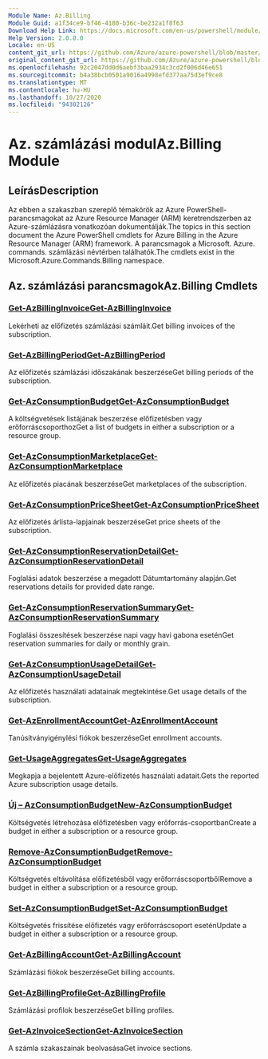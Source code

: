 ```yaml
---
Module Name: Az.Billing
Module Guid: a1f34ce9-bf46-4180-b36c-be232a1f8f63
Download Help Link: https://docs.microsoft.com/en-us/powershell/module/az.billing
Help Version: 2.0.0.0
Locale: en-US
content_git_url: https://github.com/Azure/azure-powershell/blob/master/src/Billing/Billing/help/Az.Billing.md
original_content_git_url: https://github.com/Azure/azure-powershell/blob/master/src/Billing/Billing/help/Az.Billing.md
ms.openlocfilehash: 92c2047dd0d6aebf3baa2934c3cd2f006d46e651
ms.sourcegitcommit: b4a38bcb0501a9016a4998efd377aa75d3ef9ce8
ms.translationtype: MT
ms.contentlocale: hu-HU
ms.lasthandoff: 10/27/2020
ms.locfileid: "94302126"
---
```

# <span data-ttu-id="bf362-101">Az. számlázási modul</span><span class="sxs-lookup"><span data-stu-id="bf362-101">Az.Billing Module</span></span>
## <span data-ttu-id="bf362-102">Leírás</span><span class="sxs-lookup"><span data-stu-id="bf362-102">Description</span></span>
<span data-ttu-id="bf362-103">Az ebben a szakaszban szereplő témakörök az Azure PowerShell-parancsmagokat az Azure Resource Manager (ARM) keretrendszerben az Azure-számlázásra vonatkozóan dokumentálják.</span><span class="sxs-lookup"><span data-stu-id="bf362-103">The topics in this section document the Azure PowerShell cmdlets for Azure Billing in the Azure Resource Manager (ARM) framework.</span></span> <span data-ttu-id="bf362-104">A parancsmagok a Microsoft. Azure. commands. számlázási névtérben találhatók.</span><span class="sxs-lookup"><span data-stu-id="bf362-104">The cmdlets exist in the Microsoft.Azure.Commands.Billing namespace.</span></span>

## <span data-ttu-id="bf362-105">Az. számlázási parancsmagok</span><span class="sxs-lookup"><span data-stu-id="bf362-105">Az.Billing Cmdlets</span></span>
### [<span data-ttu-id="bf362-106">Get-AzBillingInvoice</span><span class="sxs-lookup"><span data-stu-id="bf362-106">Get-AzBillingInvoice</span></span>](Get-AzBillingInvoice.md)
<span data-ttu-id="bf362-107">Lekérheti az előfizetés számlázási számláit.</span><span class="sxs-lookup"><span data-stu-id="bf362-107">Get billing invoices of the subscription.</span></span>

### [<span data-ttu-id="bf362-108">Get-AzBillingPeriod</span><span class="sxs-lookup"><span data-stu-id="bf362-108">Get-AzBillingPeriod</span></span>](Get-AzBillingPeriod.md)
<span data-ttu-id="bf362-109">Az előfizetés számlázási időszakának beszerzése</span><span class="sxs-lookup"><span data-stu-id="bf362-109">Get billing periods of the subscription.</span></span>

### [<span data-ttu-id="bf362-110">Get-AzConsumptionBudget</span><span class="sxs-lookup"><span data-stu-id="bf362-110">Get-AzConsumptionBudget</span></span>](Get-AzConsumptionBudget.md)
<span data-ttu-id="bf362-111">A költségvetések listájának beszerzése előfizetésben vagy erőforráscsoporthoz</span><span class="sxs-lookup"><span data-stu-id="bf362-111">Get a list of budgets in either a subscription or a resource group.</span></span>

### [<span data-ttu-id="bf362-112">Get-AzConsumptionMarketplace</span><span class="sxs-lookup"><span data-stu-id="bf362-112">Get-AzConsumptionMarketplace</span></span>](Get-AzConsumptionMarketplace.md)
<span data-ttu-id="bf362-113">Az előfizetés piacának beszerzése</span><span class="sxs-lookup"><span data-stu-id="bf362-113">Get marketplaces of the subscription.</span></span>

### [<span data-ttu-id="bf362-114">Get-AzConsumptionPriceSheet</span><span class="sxs-lookup"><span data-stu-id="bf362-114">Get-AzConsumptionPriceSheet</span></span>](Get-AzConsumptionPriceSheet.md)
<span data-ttu-id="bf362-115">Az előfizetés árlista-lapjainak beszerzése</span><span class="sxs-lookup"><span data-stu-id="bf362-115">Get price sheets of the subscription.</span></span>

### [<span data-ttu-id="bf362-116">Get-AzConsumptionReservationDetail</span><span class="sxs-lookup"><span data-stu-id="bf362-116">Get-AzConsumptionReservationDetail</span></span>](Get-AzConsumptionReservationDetail.md)
<span data-ttu-id="bf362-117">Foglalási adatok beszerzése a megadott Dátumtartomány alapján.</span><span class="sxs-lookup"><span data-stu-id="bf362-117">Get reservations details for provided date range.</span></span>

### [<span data-ttu-id="bf362-118">Get-AzConsumptionReservationSummary</span><span class="sxs-lookup"><span data-stu-id="bf362-118">Get-AzConsumptionReservationSummary</span></span>](Get-AzConsumptionReservationSummary.md)
<span data-ttu-id="bf362-119">Foglalási összesítések beszerzése napi vagy havi gabona esetén</span><span class="sxs-lookup"><span data-stu-id="bf362-119">Get reservation summaries for daily or monthly grain.</span></span>

### [<span data-ttu-id="bf362-120">Get-AzConsumptionUsageDetail</span><span class="sxs-lookup"><span data-stu-id="bf362-120">Get-AzConsumptionUsageDetail</span></span>](Get-AzConsumptionUsageDetail.md)
<span data-ttu-id="bf362-121">Az előfizetés használati adatainak megtekintése.</span><span class="sxs-lookup"><span data-stu-id="bf362-121">Get usage details of the subscription.</span></span>

### [<span data-ttu-id="bf362-122">Get-AzEnrollmentAccount</span><span class="sxs-lookup"><span data-stu-id="bf362-122">Get-AzEnrollmentAccount</span></span>](Get-AzEnrollmentAccount.md)
<span data-ttu-id="bf362-123">Tanúsítványigénylési fiókok beszerzése</span><span class="sxs-lookup"><span data-stu-id="bf362-123">Get enrollment accounts.</span></span>

### [<span data-ttu-id="bf362-124">Get-UsageAggregates</span><span class="sxs-lookup"><span data-stu-id="bf362-124">Get-UsageAggregates</span></span>](Get-UsageAggregates.md)
<span data-ttu-id="bf362-125">Megkapja a bejelentett Azure-előfizetés használati adatait.</span><span class="sxs-lookup"><span data-stu-id="bf362-125">Gets the reported Azure subscription usage details.</span></span>

### [<span data-ttu-id="bf362-126">Új – AzConsumptionBudget</span><span class="sxs-lookup"><span data-stu-id="bf362-126">New-AzConsumptionBudget</span></span>](New-AzConsumptionBudget.md)
<span data-ttu-id="bf362-127">Költségvetés létrehozása előfizetésben vagy erőforrás-csoportban</span><span class="sxs-lookup"><span data-stu-id="bf362-127">Create a budget in either a subscription or a resource group.</span></span>

### [<span data-ttu-id="bf362-128">Remove-AzConsumptionBudget</span><span class="sxs-lookup"><span data-stu-id="bf362-128">Remove-AzConsumptionBudget</span></span>](Remove-AzConsumptionBudget.md)
<span data-ttu-id="bf362-129">Költségvetés eltávolítása előfizetésből vagy erőforráscsoportből</span><span class="sxs-lookup"><span data-stu-id="bf362-129">Remove a budget in either a subscription or a resource group.</span></span>

### [<span data-ttu-id="bf362-130">Set-AzConsumptionBudget</span><span class="sxs-lookup"><span data-stu-id="bf362-130">Set-AzConsumptionBudget</span></span>](Set-AzConsumptionBudget.md)
<span data-ttu-id="bf362-131">Költségvetés frissítése előfizetés vagy erőforráscsoport esetén</span><span class="sxs-lookup"><span data-stu-id="bf362-131">Update a budget in either a subscription or a resource group.</span></span>

### [<span data-ttu-id="bf362-132">Get-AzBillingAccount</span><span class="sxs-lookup"><span data-stu-id="bf362-132">Get-AzBillingAccount</span></span>](Get-AzBillingAccount.md)
<span data-ttu-id="bf362-133">Számlázási fiókok beszerzése</span><span class="sxs-lookup"><span data-stu-id="bf362-133">Get billing accounts.</span></span>

### [<span data-ttu-id="bf362-134">Get-AzBillingProfile</span><span class="sxs-lookup"><span data-stu-id="bf362-134">Get-AzBillingProfile</span></span>](Get-AzBillingProfile.md)
<span data-ttu-id="bf362-135">Számlázási profilok beszerzése</span><span class="sxs-lookup"><span data-stu-id="bf362-135">Get billing profiles.</span></span>

### [<span data-ttu-id="bf362-136">Get-AzInvoiceSection</span><span class="sxs-lookup"><span data-stu-id="bf362-136">Get-AzInvoiceSection</span></span>](Get-AzInvoiceSection.md)
<span data-ttu-id="bf362-137">A számla szakaszainak beolvasása</span><span class="sxs-lookup"><span data-stu-id="bf362-137">Get invoice sections.</span></span>

